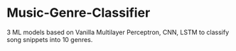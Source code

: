 # Music-Genre-Classifier
3 ML models based on Vanilla Multilayer Perceptron, CNN, LSTM to classify song snippets into 10 genres.
